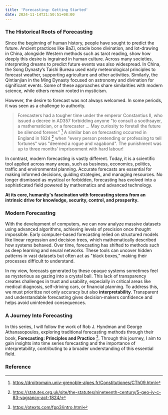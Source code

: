 ```yaml
---
title: 'Forecasting: Getting Started'
date: 2024-11-14T21:50:51+08:00
---
```

### The Historical Roots of Forecasting

Since the beginning of human history, people have sought to predict the future. Ancient practices like BaZi, oracle bone divination, and lot-drawing in China, alongside Western methods such as tarot reading, show how deeply this desire is ingrained in human culture. Across many societies, interpreting dreams to predict future events was also widespread. In China, the Song Dynasty’s Taishi Bureau used early meteorological principles to forecast weather, supporting agriculture and other activities. Similarly, the Qintianjian in the Ming Dynasty focused on astronomy and divination for significant events. Some of these approaches share similarities with modern science, while others remain rooted in mysticism.

However, the desire to forecast was not always welcomed. In some periods, it was seen as a challenge to authority.

> Forecasters had a tougher time under the emperor Constantius II, who issued a decree in AD357 forbidding anyone "to consult a soothsayer, a mathematician, or a forecaster ... May curiosity to foretell the future be silenced forever." [^1] A similar ban on forecasting occurred in England in 1824 [^2] when "every person pretending or professing to tell fortunes" was "deemed a rogue and vagabond". The punishment was up to three months' imprisonment with hard labour!

In contrast, modern forecasting is vastly different. Today, it is a scientific tool applied across many areas, such as business, economics, politics, traffic and environmental planning. Accurate forecasts are essential for making informed decisions, guiding strategies, and managing resources. No longer dismissed as mystical or forbidden, forecasting has evolved into a sophisticated field powered by mathematics and advanced technology.

**At its core, humanity's fascination with forecasting stems from an intrinsic drive for knowledge, security, control, and prosperity.**

### Modern Forecasting

With the development of computers, we can now analyze massive datasets using advanced algorithms, achieving levels of precision once thought impossible. Early computer-based forecasting relied on structured models like linear regression and decision trees, which mathematically described how systems behaved. Over time, forecasting has shifted to methods such as deep learning and neural networks. These tools can uncover hidden patterns in vast datasets but often act as "black boxes," making their processes difficult to understand.

In my view, forecasts generated by these opaque systems sometimes feel as mysterious as gazing into a crystal ball. This lack of transparency creates challenges in trust and usability, especially in critical areas like medical diagnosis, self-driving cars, or financial planning. To address this, we must prioritize not only accuracy but also **interpretability**. Transparent and understandable forecasting gives decision-makers confidence and helps avoid unintended consequences.

### A Journey Into Forecasting

In this series, I will follow the work of Rob J. Hyndman and George Athanasopoulos, exploring traditional forecasting methods through their book, **Forecasting: Principles and Practice** [^3]. Through this journey, I aim to gain insights into time series forecasting and the importance of interpretability, contributing to a broader understanding of this essential field.

### Reference

[^1]: https://droitromain.univ-grenoble-alpes.fr/Constitutiones/CTh09.html

[^2]: https://statutes.org.uk/site/the-statutes/nineteenth-century/5-geo-iv-c-83-vagrancy-act-1824/

[^3]: https://otexts.com/fpp3/intro.html
